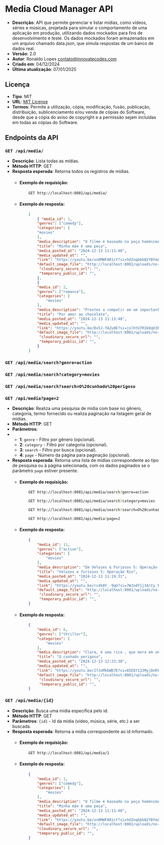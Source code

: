 # Media Cloud Manager API

- **Descrição**: API que permite gerenciar e listar mídias, como vídeos, séries e músicas, projetada para simular o comportamento de uma aplicação em produção, utilizando dados mockados para fins de desenvolvimento e teste. Os dados mockados foram armazenados em um arquivo chamado data.json, que simula respostas de um banco de dados real.
- **Versão**: 2.0
- **Autor**: Ronaldo Lopes <contato@innovatecodes.com>
- **Criado em**: 04/12/2024
- **Última atualização**: 07/01/2025

## Licença

- **Tipo**: MIT
- **URL**: [MIT License](https://opensource.org/licenses/MIT)
- **Termos**: Permite a utilização, cópia, modificação, fusão, publicação, distribuição, sublicenciamento e/ou venda de cópias do Software, desde que a cópia do aviso de copyright e a permissão sejam incluídas em todas as cópias do Software.

## Endpoints da API

### `GET /api/media/`
- **Descrição**: Lista todas as mídias.
- **Método HTTP**: GET
- **Resposta esperada**: Retorna todos os registros de mídias.
  - #### Exemplo de requisição:
    ```bash
        GET http://localhost:8081/api/media/
    ```
  - #### Exemplo de resposta: 
    ```json
        [
            { "media_id": 1,
            "genres": ["comedy"],
            "categories": [
            "movies"
            ],
            "media_description": "O filme é baseado na peça homônima criada e estrelada pelo próprio Paulo e que levou milhões de espectadores ao teatro ao longo dos anos em cartaz.",
            "title": "Minha mãe é uma peça",
            "media_posted_at": "2024-12-13 11:11:48",
            "media_updated_at": "",
            "link": "https://youtu.be/xn0MWFAR1cY?si=hOZnqbbbQ2YBfmdC",
            "default_image_file": "http://localhost:8081/uploads/no-image.jpg",
             "cloudinary_secure_url": "",
             "temporary_public_id": "",
            },
            {
            "media_id": 2,
            "genres": ["romance"],
            "categories": [
                "movies"
            ],
            "media_description": "Prestes a competir em um importante concurso culinário, Ária, uma confeteira talentosa, vê seus planos desmoronarem quando seu parceiro a abandona poucos dias antes do evento. Desesperada, ela encontra apoio em um charmoso pai solteiro que a ajuda a descobrir não apenas um ingrediente secreto para sua receita,  mas também o caminho para a verdadeira felicidade. Confeteira Desesperada Encontra o Ingrediente Secreto da Felicidade!",
            "title": "Por amor ao chocolate",
            "media_posted_at": "2024-12-13 11:13:48",
            "media_updated_at": "",
            "link": "https://youtu.be/Dv5J-fAZu0E?si=jslhtU7R1kOqU3Fc",
            "default_image_file": "http://localhost:8081/uploads/no-image.jpg",
             "cloudinary_secure_url": "",
             "temporary_public_id": "",
            }                       
        ]          
    ```

### `GET /api/media/search?genre=action` 
### `GET /api/media/search?category=movies` 
### `GET /api/media/search?search=O%20cunhado%20perigoso` 
### `GET /api/media?page=2`
- **Descrição**:  Realiza uma pesquisa de mídia com base no gênero, categoria, termo fornecido ou realiza paginação na listagem geral de mídias.
- **Método HTTP**: GET
- **Parâmetros**:
- - **1**: `genre` - Filtro por gênero (opcional).
  - **2**: `category` - Filtro por categoria (opcional).
  - **3**: `search` - Filtro por busca (opcional).
  - **4**: `page` -  Número da página para paginação (opcional).  
- **Resposta esperada**: Retorna uma lista de mídias correspondente ao tipo de pesquisa ou à página selecionada, com os dados paginados se o parâmetro `page` estiver presente.
  - #### Exemplo de requisição:
    ```bash
        GET http://localhost:8081/api/media/search?genre=action
    ```
    ```bash
        GET http://localhost:8081/api/media/search?category=movies
    ```
    ```bash
        GET http://localhost:8081/api/media/search?search=O%20cunhado%20perigoso
    ```
    ```bash
        GET http://localhost:8081/api/media?page=2
    ```
  - #### Exemplo de resposta:
    ```json
        {
            "media_id": 11,
            "genres": ["action"],
            "categories": [
                "movies"
            ],
            "media_description": "Em Velozes & Furiosos 5: Operação Rio, Dominic Toretto (Vin Diesel) foi resgatado da prisão por sua irmã Mia (Jordana Brewster) e Brian O'Conner (Paul Walker), que realizam um ousa...",
            "title": "Velozes e furiosos 5: Operação Rio",
            "media_posted_at": "2024-12-13 11:19:31",
            "media_updated_at": "",
            "link": "https://youtu.be/rc4k0Y_-9qU?si=7WJndY1j34rCy_Yg",
            "default_image_file": "http://localhost:8081/uploads/no-image.jpg",
             "cloudinary_secure_url": "",
             "temporary_public_id": "",
        }              
    ```

  - #### Exemplo de resposta:
    ```json
        {
            "media_id": 6,
            "genres": ["thriller"],
            "categories": [
                "movies"
            ],
            "media_description": "Clara, é uma rica , que mora em um lugar com vizinhos ricos, mas ela tem seu mundo virado de cabeça para baixo com a chegada inesperada do seu cunhado.",
            "title": "O cunhado perigoso",
            "media_posted_at": "2024-12-13 12:23:30",
            "media_updated_at": "",
            "link": "https://youtu.be/IfJoMkbWD7E?si=0IEbY13JMyjDnRYR",
            "default_image_file": "http://localhost:8081/uploads/no-image.jpg",
             "cloudinary_secure_url": "",
             "temporary_public_id": "",
        }              
    ```

### `GET /api/media/{id}`
- **Descrição**: Busca uma mídia específica pelo id.
- **Método HTTP**: GET
- **Parâmetros**: `{id}` - Id da mídia (vídeo, música, série, etc.) a ser buscada.
- **Resposta esperada**: Retorna a mídia correspondente ao id informado.
  - #### Exemplo de requisição:
    ```bash
        GET http://localhost:8081/api/media/1
    ```
  - #### Exemplo de resposta:
    ```json
        {
            "media_id": 1,
            "genres": ["comedy"],
            "categories": [
                "movies"
            ],
            "media_description": "O filme é baseado na peça homônima criada e estrelada pelo próprio Paulo e que levou milhões de espectadores ao teatro ao longo dos anos em cartaz.",
            "title": "Minha mãe é uma peça",
            "media_posted_at": "2024-12-13 11:11:48",
            "media_updated_at": "",
            "link": "https://youtu.be/xn0MWFAR1cY?si=hOZnqbbbQ2YBfmdC",
            "default_image_file": "http://localhost:8081/uploads/no-image.jpg",
            "cloudinary_secure_url": "",
            "temporary_public_id": "",
        }
    ```

